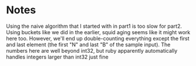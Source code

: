 # Notes

Using the naive algorithm that I started with in part1 is too slow for part2.
Using buckets like we did in the earlier, squid aging seems like it might work here too.
However, we'll end up double-counting everything except the first and last element (the first "N" and last "B" of the sample input).
The numbers here are well beyond int32, but ruby apparently automatically handles integers larger than int32 just fine